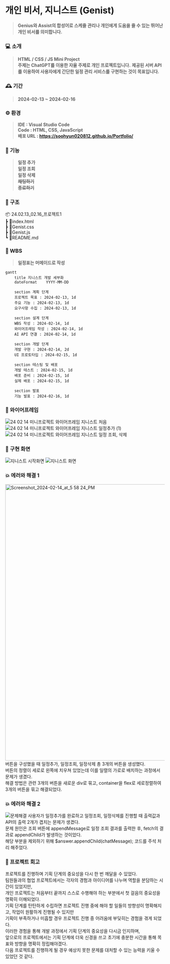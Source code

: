 # 개인 비서, 지니스트 (Genist)
>**Genius와 Assist의 합성어로 스케줄 관리나 개인에게 도움을 줄 수 있는 뛰어난 개인 비서를 의미합니다.**

### 💻 소개
>**HTML / CSS / JS Mini Project** <br>
>**주제는 ChatGPT를 이용한 자율 주제로 개인 프로젝트입니다.**
>**제공된 서버 API를 이용하여 사용자에게 간단한 일정 관리 서비스를 구현하는 것이 목표입니다.**

### 🕰 기간
>**2024-02-13 ~ 2024-02-16**

### ⚙ 환경
>**IDE : Visual Studio Code** <br>
>**Code : HTML, CSS, JavaScript** <br>
>**배포 URL : https://soohyun020812.github.io/Portfolio/**

### 📌 기능
>**일정 추가** <br>
>**일정 조회** <br>
>**일정 삭제** <br>
>~~**채팅하기**~~ <br>
>~~**종료하기**~~

### 📂 구조
📦 24.02.13_02.16_프로젝트1 <br>
 ┣ 📜index.html <br>
 ┣ 📜Genist.css <br>
 ┣ 📜Genist.js <br>
 ┗ 📜README.md

### 🔎 WBS
>**일정표는 머메이드로 작성**
```mermaid
gantt
    title 지니스트 개발 세부화
    dateFormat    YYYY-MM-DD

    section 계획 단계
    프로젝트 목표 : 2024-02-13, 1d
    주요 기능 : 2024-02-13, 1d
    요구사항 수집 : 2024-02-13, 1d
    
    section 설계 단계
    WBS 작성 : 2024-02-14, 1d
    와이어프레임 작성 : 2024-02-14, 1d
    AI API 연결 : 2024-02-14, 1d

    section 개발 단계
    개발 구현 : 2024-02-14, 2d
    UI 프로토타입 : 2024-02-15, 1d
    
    section 테스팅 및 배포
    개발 테스트 : 2024-02-15, 1d
    배포 준비 : 2024-02-15, 1d
    실제 배포 : 2024-02-15, 1d

    section 발표
    기능 발표 : 2024-02-16, 1d
```

### 📏 와이어프레임
![24 02 14 미니프로젝트 와이어프레임  지니스트 처음](https://github.com/soohyun020812/Portfolio/assets/131852352/46f7633c-6965-479d-9468-54c50821059d)
![24 02 14 미니프로젝트 와이어프레임  지니스트 일정추가 (1)](https://github.com/soohyun020812/Portfolio/assets/131852352/776432ce-37c1-4584-a23d-5c8e387a6d0f)
![24 02 14 미니프로젝트 와이어프레임  지니스트 일정 조회, 삭제](https://github.com/soohyun020812/Portfolio/assets/131852352/e871f7aa-75d6-49dd-8fb3-e4fec385cd2d)

### 📱 구현 화면
![지니스트 시작화면](https://github.com/soohyun020812/Portfolio/assets/131852352/dc8eb89e-eebd-4b36-bb98-41c270162174)
![지니스트 화면](https://github.com/soohyun020812/Portfolio/assets/131852352/44caee5f-f729-49cb-86fc-5df3225487ab)

### 💥 에러와 해결 1
<img width="870" alt="Screenshot_2024-02-14_at_5 58 24_PM" src="https://github.com/soohyun020812/Portfolio/assets/131852352/5740a69d-dd05-47a5-8c14-31d0a6a3a681">
버튼을 구성했을 때 일정추가, 일정조회, 일정삭제 총 3개의 버튼을 생성했다. <br>
버튼의 정렬이 세로로 왼쪽에 치우쳐 있었는데 이를 일렬의 가로로 배치하는 과정에서 문제가 생겼다. <br>
해결 방법은 관련 3개의 버튼을 새로운 div로 묶고, container을 flex로 세로정렬하여 3개의 버튼을 묶고 해결되었다. <br>

### 💥 에러와 해결 2
![문제해결](https://github.com/soohyun020812/Portfolio/assets/131852352/54ce042e-22f4-4cf0-80c0-20561fd0178b)
사용자가 일정추가를 완료하고 일정조회, 일정삭제를 진행할 때 출력값과 API의 출력 2개가 겹치는 문제가 생겼다. <br>
문제 원인은 조회 버튼에 appendMessage로 일정 조회 결과를 출력한 후, fetch의 결과로 appendChild가 발생하는 것이었다. <br>
해당 부분을 제외하기 위해 $answer.appendChild(chatMessage); 코드를 주석 처리 해주었다.

### 💭 프로젝트 회고
프로젝트를 진행하며 기획 단계의 중요성을 다시 한 번 깨달을 수 있었다. <br>
팀원들과의 협업 프로젝트에서는 각자의 경험과 아이디어를 나누며 역할을 분담하는 시간이 있었지만, <br>
개인 프로젝트는 처음부터 끝까지 스스로 수행해야 하는 부분에서 첫 걸음의 중요성을 명확히 이해되었다. <br>
기획 단계를 탄탄하게 수립하면 프로젝트 진행 중에 해야 할 일들의 방향성이 명확해지고, 작업이 원활하게 진행될 수 있지만 <br>
기획이 부족하거나 미흡할 경우 프로젝트 진행 중 어려움에 부딪히는 경험을 겪게 되었다. <br>
이러한 경험을 통해 개발 과정에서 기획 단계의 중요성을 다시금 인지하며, <br>
앞으로의 프로젝트에서는 기획 단계에 더욱 신경을 쓰고 초기에 충분한 시간을 통해 목표와 방향을 명확히 정립해야겠다. <br>
다음 프로젝트를 진행하게 될 경우 예상치 못한 문제를 대처할 수 있는 능력을 키울 수 있었던 것 같다.

